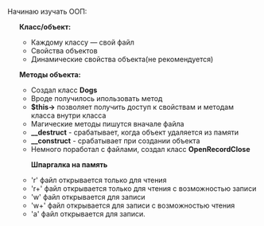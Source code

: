 Начинаю изучать ООП:
<!DOCTYPE html>
<html lang="en">
<head>
    <meta charset="UTF-8">
    <meta http-equiv="X-UA-Compatible" content="IE=edge">
    <meta name="viewport" content="width=device-width, initial-scale=1.0">
    <title>PHPOOP</title>
</head>
<body>
    <div>
        <ul class = "day1">
            <b><p>Класс/объект:</p></b>
                <ul>
                    <li>Каждому классу — свой файл</li>
                    <li>Cвойства объектов</li>
                    <li>Динамические свойства объекта(не рекомендуется)</li>
                </ul>
        </ul>
        <ul class = "day2">
            <b><p>Методы объекта:</p></b>
                <ul>
                    <li>Создал класс <b>Dogs</b></li>
                    <li>Вроде получилось ипользовать метод</li>
                    <li><b>$this-></b> позволяет получить доступ к свойствам и методам класса внутри класса</li>
                    <li>Магические методы пишутся вначале файла</li>
                    <li><b>__destruct</b> - срабатывает, когда объект удаляется из памяти</li>
                    <li><b>__construct</b> - срабатывает при создании объекта</li>
                    <li>Немного поработал с файлами, создал класс <b>OpenRecordClose</b></li>
                        <ul">
                            <b><p>Шпаргалка на память</p></b>
                            <li>'r' файл открывается только для чтения</li>
                            <li>'r+' файл открывается только для чтения с возможностью записи</li>
                            <li>'w' файл открывается для записи</li>
                            <li>'w+' файл открывается для записи с возможностью чтения</li>
                            <li>'a' файл открывается для записи.</li>
                        <ul>
                </ul>
        </ul>
    </div>
</body>
</html>
